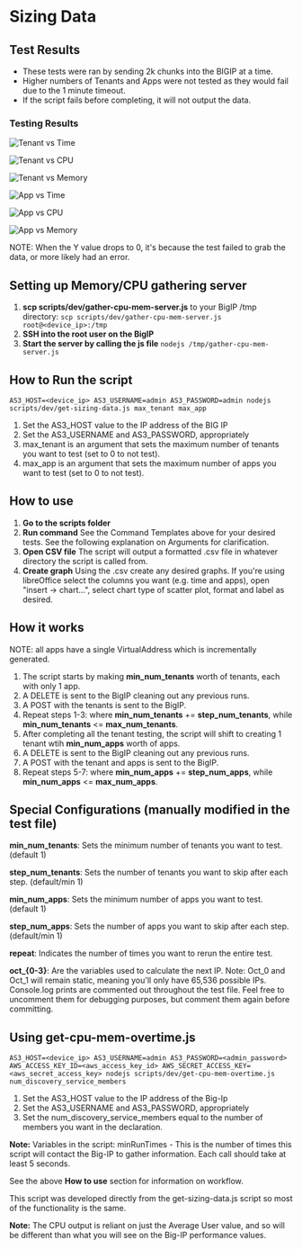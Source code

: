# Sizing Data

## Test Results
* These tests were ran by sending 2k chunks into the BIGIP at a time.
* Higher numbers of Tenants and Apps were not tested as they would fail due to the 1 minute timeout.
* If the script fails before completing, it will not output the data.

### Testing Results

![Tenant vs Time](images/tenTime.png)

![Tenant vs CPU](images/tenCpu.png)

![Tenant vs Memory](images/tenMem.png)

![App vs Time](images/appTime.png)

![App vs CPU](images/appCpu.png)

![App vs Memory](images/appMem.png)

NOTE: When the Y value drops to 0, it's because the test failed to grab the data, or more likely had an error.

## Setting up Memory/CPU gathering server

1. **scp scripts/dev/gather-cpu-mem-server.js**
to your BigIP /tmp directory: `scp scripts/dev/gather-cpu-mem-server.js root@<device_ip>:/tmp`
1. **SSH into the root user on the BigIP**
1. **Start the server by calling the js file**
`nodejs /tmp/gather-cpu-mem-server.js`

## How to Run the script
`AS3_HOST=<device_ip> AS3_USERNAME=admin AS3_PASSWORD=admin nodejs scripts/dev/get-sizing-data.js max_tenant max_app`

1. Set the AS3_HOST value to the IP address of the BIG IP
1. Set the AS3_USERNAME and AS3_PASSWORD, appropriately
1. max_tenant is an argument that sets the maximum number of tenants you want to test (set to 0 to not test).
1. max_app is an argument that sets the maximum number of apps you want to test (set to 0 to not test).

## How to use
1. **Go to the scripts folder**
2. **Run command**
See the Command Templates above for your desired tests. See the following explanation on Arguments for clarification.
3. **Open CSV file**
The script will output a formatted .csv file in whatever directory the script is called from.
4. **Create graph**
Using the .csv create any desired graphs. If you're using libreOffice select the columns you want (e.g. time and apps), open "insert -> chart...", select chart type of scatter plot, format and label as desired.

## How it works
NOTE: all apps have a single VirtualAddress which is incrementally generated.
1. The script starts by making **min_num_tenants** worth of tenants, each with only 1 app.
2. A DELETE is sent to the BigIP cleaning out any previous runs.
3. A POST with the tenants is sent to the BigIP.
4. Repeat steps 1-3: where **min_num_tenants** += **step_num_tenants**, while **min_num_tenants** <= **max_num_tenants**.
5. After completing all the tenant testing, the script will shift to creating 1 tenant wtih **min_num_apps** worth of apps.
6. A DELETE is sent to the BigIP cleaning out any previous runs.
7. A POST with the tenant and apps is sent to the BigIP.
8. Repeat steps 5-7: where **min_num_apps** += **step_num_apps**, while **min_num_apps** <= **max_num_apps**.

## Special Configurations (manually modified in the test file)

**min_num_tenants**: Sets the minimum number of tenants you want to test. (default 1)

**step_num_tenants**: Sets the number of tenants you want to skip after each step. (default/min 1)

**min_num_apps**: Sets the minimum number of apps you want to test. (default 1)

**step_num_apps**: Sets the number of apps you want to skip after each step. (default/min 1)

**repeat**: Indicates the number of times you want to rerun the entire test.

**oct_{0-3}**: Are the variables used to calculate the next IP. Note: Oct_0 and Oct_1 will remain static, meaning you'll only have 65,536 possible IPs.
Console.log prints are commented out throughout the test file. Feel free to uncomment them for debugging purposes, but comment them again before committing.

## Using get-cpu-mem-overtime.js
`AS3_HOST=<device_ip> AS3_USERNAME=admin AS3_PASSWORD=<admin_password> AWS_ACCESS_KEY_ID=<aws_access_key_id> AWS_SECRET_ACCESS_KEY=<aws_secret_access_key> nodejs scripts/dev/get-cpu-mem-overtime.js num_discovery_service_members`

1. Set the AS3_HOST value to the IP address of the Big-Ip
1. Set the AS3_USERNAME and AS3_PASSWORD, appropriately
1. Set the num_discovery_service_members equal to the number of members you want in the declaration.

**Note:** Variables in the script: minRunTimes - This is the number of times this script will contact the Big-IP to gather information. Each call should take at least 5 seconds.

See the above **How to use** section for information on workflow.

This script was developed directly from the get-sizing-data.js script so most of the functionality is the same.

**Note:** The CPU output is reliant on just the Average User value, and so will be different than what you will see on the Big-IP performance values.
